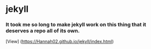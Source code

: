 # jekyll


### It took me so long to make jekyll work on this thing that it deserves a repo all of its own.
[View] (https://Hannah02.github.io/jekyll/index.html)
